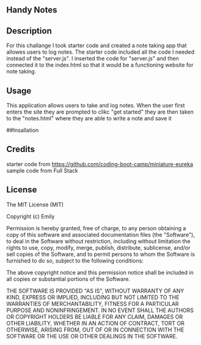 ## Handy Notes



## Description
For this challange I took starter code and created a note taking app that allowes users to log notes. 
The starter code included all the code I needed instead of the "server.js". I inserted the code for "server.js" and then connected it to the index.html so that it would be a functioning website for note taking.



## Usage
This application allows users to take and log notes.
When the user first enters the site they are prompted to clikc "get started" they are then taken to the "notes.html" where they are able to write a note and save it


##Insallation 


## Credits
starter code from https://github.com/coding-boot-camp/miniature-eureka
sample code from Full Stack 


## License
The MIT License (MIT)

Copyright (c) Emily

Permission is hereby granted, free of charge, to any person obtaining a copy of this software and associated documentation files (the "Software"), to deal in the Software without restriction, including without limitation the rights to use, copy, modify, merge, publish, distribute, sublicense, and/or sell copies of the Software, and to permit persons to whom the Software is furnished to do so, subject to the following conditions:

The above copyright notice and this permission notice shall be included in all copies or substantial portions of the Software.

THE SOFTWARE IS PROVIDED "AS IS", WITHOUT WARRANTY OF ANY KIND, EXPRESS OR IMPLIED, INCLUDING BUT NOT LIMITED TO THE WARRANTIES OF MERCHANTABILITY, FITNESS FOR A PARTICULAR PURPOSE AND NONINFRINGEMENT. IN NO EVENT SHALL THE AUTHORS OR COPYRIGHT HOLDERS BE LIABLE FOR ANY CLAIM, DAMAGES OR OTHER LIABILITY, WHETHER IN AN ACTION OF CONTRACT, TORT OR OTHERWISE, ARISING FROM, OUT OF OR IN CONNECTION WITH THE SOFTWARE OR THE USE OR OTHER DEALINGS IN THE SOFTWARE.
